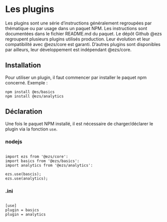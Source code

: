 # Les plugins

Les plugins sont une série d’instructions généralement regroupées par thématique ou par usage dans un paquet NPM. Les instructions sont documentées dans le fichier README.md du paquet. Le dépôt Github @ezs regroupent plusieurs plugins utilisés production. Leur évolution et leur compatibilité avec @ezs/core est garanti. D’autres plugins sont disponibles par ailleurs, leur développement est indépendant @ezs/core.

## Installation

Pour utiliser un plugin, il faut commencer par installer le paquet npm concerné. Exemple :

```
npm install @es/basics
npm install @ezs/analytics
```



## Déclaration

Une fois le paquet NPM installé, il est nécessaire de charger/déclarer le plugin via la fonction `use`. 

###  nodejs

```

import ezs from '@ezs/core':
import basics from '@ezs/basics':
import analytics from '@ezs/analytics':

ezs.use(bascis);
ezs.use(analytics);

```

### .ini

```

[use]
plugin = basics
plugin = analytics

```



